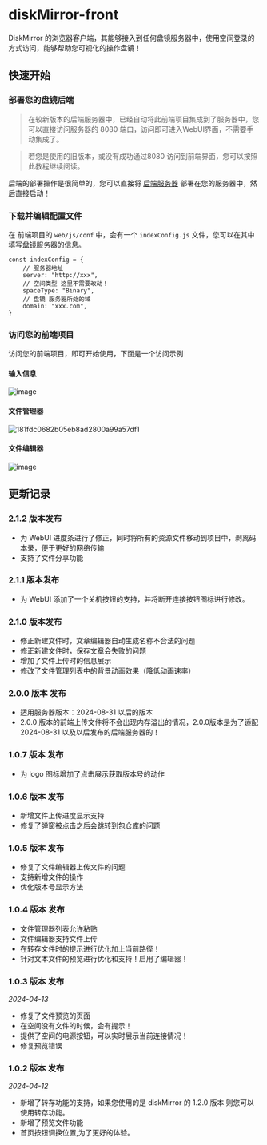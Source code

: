 # diskMirror-front

DiskMirror 的浏览器客户端，其能够接入到任何盘镜服务器中，使用空间登录的方式访问，能够帮助您可视化的操作盘镜！

## 快速开始

### 部署您的盘镜后端

> 在较新版本的后端服务器中，已经自动将此前端项目集成到了服务器中，您可以直接访问服务器的 8080 端口，访问即可进入WebUI界面，不需要手动集成了。

> 若您是使用的旧版本，或没有成功通过8080 访问到前端界面，您可以按照此教程继续阅读。

后端的部署操作是很简单的，您可以直接将 [后端服务器](https://github.com/BeardedManZhao/diskMirror-backEnd-spring-boot.git)
部署在您的服务器中，然后直接启动！

### 下载并编辑配置文件

在 前端项目的 `web/js/conf` 中，会有一个 `indexConfig.js` 文件，您可以在其中填写盘镜服务器的信息。

```
const indexConfig = {
    // 服务器地址
    server: "http://xxx",
    // 空间类型 这里不需要改动！
    spaceType: "Binary",
    // 盘镜 服务器所处的域
    domain: "xxx.com",
}
```

### 访问您的前端项目

访问您的前端项目，即可开始使用，下面是一个访问示例

#### 输入信息

![image](https://github.com/BeardedManZhao/diskMirror-front/assets/113756063/fcf2b25d-cd9f-4185-ba4c-dd7bcbfc8d42)

#### 文件管理器

![181fdc0682b05eb8ad2800a99a57df1](https://github.com/user-attachments/assets/7f8ecca0-c0e3-4f0c-b2e0-9d3a50b3ecf5)

#### 文件编辑器

![image](https://github.com/BeardedManZhao/diskMirror-backEnd-spring-boot/assets/113756063/24dd3537-3e4d-43b1-b1ec-d86790a9c277)

## 更新记录

### 2.1.2 版本发布

- 为 WebUI 进度条进行了修正，同时将所有的资源文件移动到项目中，剥离码本录，便于更好的网络传输
- 支持了文件分享功能

### 2.1.1 版本发布

- 为 WebUI 添加了一个关机按钮的支持，并将断开连接按钮图标进行修改。

### 2.1.0 版本发布

- 修正新建文件时，文章编辑器自动生成名称不合法的问题
- 修正新建文件时，保存文章会失败的问题
- 增加了文件上传时的信息展示
- 修改了文件管理列表中的背景动画效果（降低动画速率）

### 2.0.0 版本 发布

- 适用服务器版本：2024-08-31 以后的版本
- 2.0.0 版本的前端上传文件将不会出现内存溢出的情况，2.0.0版本是为了适配 2024-08-31 以及以后发布的后端服务器的！

### 1.0.7 版本 发布

- 为 logo 图标增加了点击展示获取版本号的动作

### 1.0.6 版本 发布

- 新增文件上传进度显示支持
- 修复了弹窗被点击之后会跳转到包仓库的问题

### 1.0.5 版本 发布

- 修复了文件编辑器上传文件的问题
- 支持新增文件的操作
- 优化版本号显示方法

### 1.0.4 版本 发布

- 文件管理器列表允许粘贴
- 文件编辑器支持文件上传
- 在转存文件时的提示进行优化加上当前路径！
- 针对文本文件的预览进行优化和支持！启用了编辑器！

### 1.0.3 版本 发布

*2024-04-13*

- 修复了文件预览的页面
- 在空间没有文件的时候，会有提示！
- 提供了空间的电源按钮，可以实时展示当前连接情况！
- 修复预览错误

### 1.0.2 版本 发布

*2024-04-12*

- 新增了转存功能的支持，如果您使用的是 diskMirror 的 1.2.0 版本 则您可以使用转存功能。
- 新增了预览文件功能
- 首页按钮调换位置,为了更好的体验。
